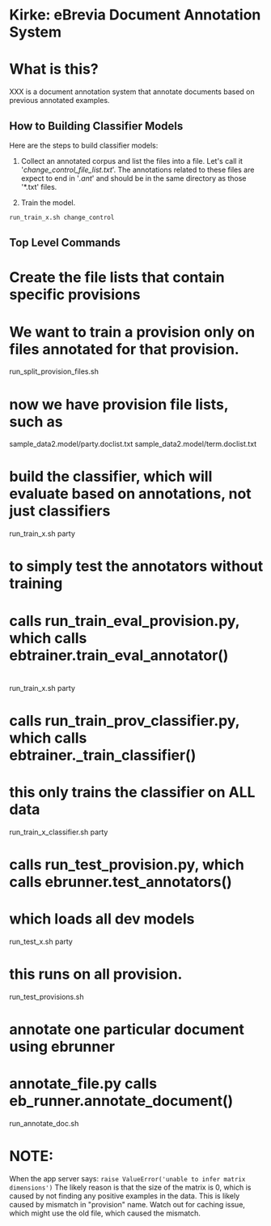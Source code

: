 # Kirke: eBrevia Document Annotation System

# What is this?

XXX is a document annotation system that annotate documents based on previous annotated examples.

## How to Building Classifier Models

Here are the steps to build classifier models:

1. Collect an annotated corpus and list the files into a file.  Let's call it '*change_control_file_list.txt*'.  The annotations related to these files are expect to end in '_.ant_' and should be in the same directory as those '*.txt' files.

2. Train the model.

```bash
run_train_x.sh change_control
```

## Top Level Commands

# Create the file lists that contain specific provisions
# We want to train a provision only on files annotated for that provision.
run_split_provision_files.sh

# now we have provision file lists, such as
sample_data2.model/party.doclist.txt
sample_data2.model/term.doclist.txt


# build the classifier, which will evaluate based on annotations, not just classifiers
run_train_x.sh party


# to simply test the annotators without training



# calls run_train_eval_provision.py, which calls ebtrainer.train_eval_annotator()
# 
run_train_x.sh party


# calls run_train_prov_classifier.py, which calls ebtrainer._train_classifier()
# this only trains the classifier on ALL data
run_train_x_classifier.sh party


# calls run_test_provision.py, which calls ebrunner.test_annotators()
# which loads all dev models
run_test_x.sh party
# this runs on all provision.
run_test_provisions.sh


# annotate one particular document using ebrunner
# annotate_file.py calls eb_runner.annotate_document()
run_annotate_doc.sh

# NOTE:
When the app server says:
```raise ValueError('unable to infer matrix dimensions')```
The likely reason is that the size of the matrix is 0, which is caused by not finding any positive examples in the data.  This is likely caused by mismatch in "provision" name.  Watch out for caching issue, which might use the old file, which caused the mismatch.


